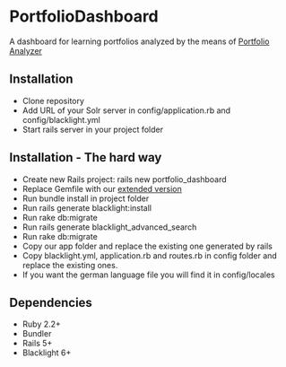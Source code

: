 # PortfolioDashboard
A dashboard for learning portfolios analyzed by the means of [Portfolio Analyzer](https://github.com/womue/PortfolioAnalyzer)

## Installation

* Clone repository
* Add URL of your Solr server in config/application.rb and config/blacklight.yml
* Start rails server in your project folder

## Installation - The hard way

* Create new Rails project: rails new portfolio_dashboard
* Replace Gemfile with our [extended version](https://github.com/womue/PortfolioDashboard/blob/master/Gemfile)
* Run bundle install in project folder
* Run rails generate blacklight:install
* Run rake db:migrate
* Run rails generate blacklight_advanced_search
* Run rake db:migrate
* Copy our app folder and replace the existing one generated by rails
* Copy blacklight.yml, application.rb and routes.rb in config folder and replace the existing ones.
* If you want the german language file you will find it in config/locales

## Dependencies

* Ruby 2.2+
* Bundler
* Rails 5+
* Blacklight 6+
